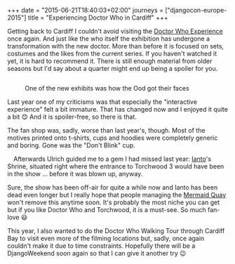+++
date = "2015-06-21T18:40:03+02:00"
journeys = ["djangocon-europe-2015"]
title = "Experiencing Doctor Who in Cardiff"
+++

Getting back to Cardiff I couldn't avoid visiting the [Doctor Who Experience][1]
once again. And just like the who itself the exhibition has undergone a
transformation with the new doctor. More than before it is focused on sets,
costumes and the likes from the current series. If you haven't watched it yet,
it is hard to recommend it. There is still enough material from older seasons
but I'd say about a quarter might end up being a spoiler for you.

<figure>
<img alt="" src="http://photos.h10n.me/Conferences/DjangoCon-Europe-2015/i-jMsXthd/0/XL/DSC03945-XL.jpg"/>
<figcaption><p>One of the new exhibits was how the Ood got their faces</p></figcaption>
</figure>

Last year one of my criticisms was that especially the "interactive experience"
felt a bit immature. That has changed now and I enjoyed it quite a bit 😊 And it
is spoiler-free, so there is that.

The fan shop was, sadly, worse than last year's, though. Most of the motives
printed onto t-shirts, cups and hoodies were completely generic and boring. Gone
was the "Don't Blink" cup.

<img
src="http://photos.h10n.me/Conferences/DjangoCon-Europe-2015/i-BH8bpf7/0/L/DSC03947-L.jpg"
alt="" style="float: left; margin: 0 1em 1em 0; max-width: 300px"> Afterwards
Ulrich guided me to a gem I had missed last year: [Ianto][3]'s Shrine, situated right
where the entrance to Torchwood 3 would have been in the show ... before it was
blown up, anyway.

Sure, the show has been off-air for quite a while now and Ianto has been dead
even longer but I really hope that people managing the [Mermaid Quay][2] won't
remove this anytime soon. It's probably the most niche you can get but if you
like Doctor Who and Torchwood, it is a must-see. So much fan-love 😃

This year, I also wanted to do the Doctor Who Walking Tour through Cardiff Bay
to visit even more of the filming locations but, sadly, once again couldn't make
it due to time constraints. Hopefully there will be a DjangoWeekend soon again
so that I can give it another try 😉

[1]: https://zerokspot.com/weblog/2014/03/21/the-doctor-who-experience/
[2]: http://www.mermaidquay.co.uk/
[3]: http://tardis.wikia.com/wiki/Ianto_Jones
